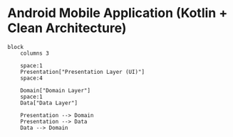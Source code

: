 # Android Mobile Application (Kotlin + Clean Architecture)

```mermaid
block
    columns 3
    
    space:1
    Presentation["Presentation Layer (UI)"]
    space:4
    
    Domain["Domain Layer"]
    space:1
    Data["Data Layer"]
    
    Presentation --> Domain
    Presentation --> Data  
    Data --> Domain
```
